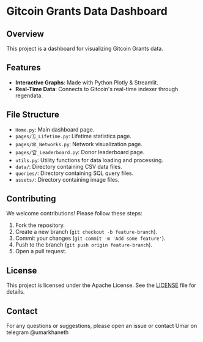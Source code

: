 # Gitcoin Grants Data Dashboard

## Overview
This project is a dashboard for visualizing Gitcoin Grants data. 

## Features
- **Interactive Graphs**: Made with Python Plotly & Streamlit.
- **Real-Time Data**: Connects to Gitcoin's real-time indexer through regendata.


## File Structure
- `Home.py`: Main dashboard page.
- `pages/🗓_Lifetime.py`: Lifetime statistics page.
- `pages/🕸_Networks.py`: Network visualization page.
- `pages/🏆_Leaderboard.py`: Donor leaderboard page.
- `utils.py`: Utility functions for data loading and processing.
- `data/`: Directory containing CSV data files.
- `queries/`: Directory containing SQL query files.
- `assets/`: Directory containing image files.

## Contributing
We welcome contributions! Please follow these steps:
1. Fork the repository.
2. Create a new branch (`git checkout -b feature-branch`).
3. Commit your changes (`git commit -m 'Add some feature'`).
4. Push to the branch (`git push origin feature-branch`).
5. Open a pull request.

## License
This project is licensed under the Apache License. See the [LICENSE](LICENSE) file for details.

## Contact
For any questions or suggestions, please open an issue or contact Umar on telegram @umarkhaneth